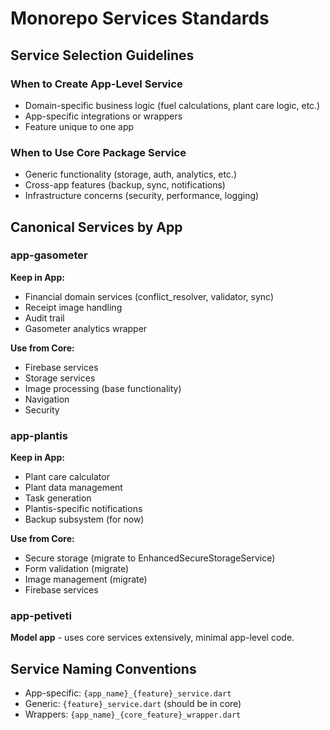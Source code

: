 # Monorepo Services Standards

## Service Selection Guidelines

### When to Create App-Level Service
- Domain-specific business logic (fuel calculations, plant care logic, etc.)
- App-specific integrations or wrappers
- Feature unique to one app

### When to Use Core Package Service
- Generic functionality (storage, auth, analytics, etc.)
- Cross-app features (backup, sync, notifications)
- Infrastructure concerns (security, performance, logging)

## Canonical Services by App

### app-gasometer
**Keep in App:**
- Financial domain services (conflict_resolver, validator, sync)
- Receipt image handling
- Audit trail
- Gasometer analytics wrapper

**Use from Core:**
- Firebase services
- Storage services
- Image processing (base functionality)
- Navigation
- Security

### app-plantis
**Keep in App:**
- Plant care calculator
- Plant data management
- Task generation
- Plantis-specific notifications
- Backup subsystem (for now)

**Use from Core:**
- Secure storage (migrate to EnhancedSecureStorageService)
- Form validation (migrate)
- Image management (migrate)
- Firebase services

### app-petiveti
**Model app** - uses core services extensively, minimal app-level code.

## Service Naming Conventions
- App-specific: `{app_name}_{feature}_service.dart`
- Generic: `{feature}_service.dart` (should be in core)
- Wrappers: `{app_name}_{core_feature}_wrapper.dart`
